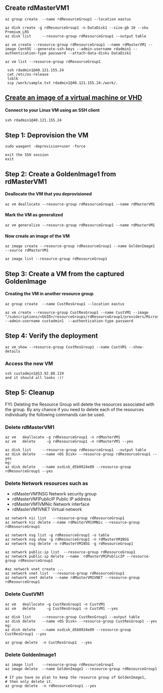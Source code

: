 
## Create rdMasterVM1
```
az group create  --name rdResourceGroup1 --location eastus

az disk create -g rdResourceGroup1 -n DataDisk1 --size-gb 10 --sku Premium_LRS
az disk list     --resource-group rdResourceGroup1 --output table

az vm create --resource-group rdResourceGroup1 --name rdMasterVM1 --image CentOS --generate-ssh-keys --admin-username rdadmin1 --authentication-type password --attach-data-disks DataDisk1

az vm list --resource-group rdResourceGroup1 

 ssh rdadmin1@40.121.155.24
 cat /etc/os-release
 lsblk
 scp /work/sample.txt rdadmin1@40.121.155.24:/work/.
```

## [Create an image of a virtual machine or VHD](https://docs.microsoft.com/en-us/azure/virtual-machines/linux/capture-image)

#### Connect to your Linux VM using an SSH client
```
ssh rdadmin1@40.121.155.24
```

## Step 1: Deprovision the VM
```
sudo waagent -deprovision+user -force

exit the SSH session
exit
```

## Step 2: Create a GoldenImage1 from rdMasterVM1

#### Deallocate the VM that you deprovisioned
```
az vm deallocate --resource-group rdResourceGroup1 --name rdMasterVM1
```

#### Mark the VM as generalized
```
az vm generalize --resource-group rdResourceGroup1 --name rdMasterVM1
```


#### Now create an image of the VM
```
az image create --resource-group rdResourceGroup1 --name GoldenImage1 --source rdMasterVM1

az image list --resource-group rdResourceGroup1
```
## Step 3: Create a VM from the captured GoldenImage

#### Creating the VM in another resource group
```
az group create  --name CustResGroup1 --location eastus

az vm create --resource-group CustResGroup1 --name CustVM1 --image   "/subscriptions/<GUID>/resourceGroups/rdResourceGroup1/providers/Microsoft.Compute/images/GoldenImage1"   --admin-username custadmin1  --authentication-type password
```

## Step 4: Verify the deployment
```
az vm show --resource-group CustResGroup1 --name CustVM1 --show-details
```

### Access the new VM
```
ssh custadmin1@13.92.88.119
and it should all looks :)!
```

## Step 5: Cleanup
FYI: Deleting the Resource Group will delete the resources associated with the group. By any chance if you need to delete each of the resources individually the following commands can be used.

### Delete rdMasterVM1
```
az vm   deallocate -g rdResourceGroup1 -n rdMasterVM1 
az vm   delete     -g rdResourceGroup1 -n rdMasterVM1 --yes

az disk list     --resource-group rdResourceGroup1 --output table
az disk delete   --name <OS Disk> --resource-group rdResourceGroup1 --yes
eg: 
az disk delete   --name osdisk_d5b0924e89 --resource-group rdResourceGroup1 --yes
```


### Delete Network resources such as 
* rdMasterVM1NSG	      Network security group
* rdMasterVM1PublicIP	  Public IP address
* rdMasterVM1VMNic	      Network interface
* rdMasterVM1VNET         Virtual network
```
az network nic list   --resource-group rdResourceGroup1
az network nic delete --name rdMasterVM1VMNic --resource-group rdResourceGroup1

az network nsg list -g rdResourceGroup1 -o table
az network nsg show -g rdResourceGroup1 -n rdMasterVM1NSG
az network nsg delete -n rdMasterVM1NSG -g rdResourceGroup1

az network public-ip list  --resource-group rdResourceGroup1
az network public-ip delete --name  rdMasterVM1PublicIP --resource-group rdResourceGroup1

#az network vnet create ...
az network vnet list  --resource-group rdResourceGroup1
az network vnet delete --name rdMasterVM1VNET --resource-group rdResourceGroup1
```


### Delete CustVM1
```
az vm   deallocate -g CustResGroup1 -n CustVM1
az vm   delete     -g CustResGroup1 -n CustVM1 --yes

az disk list     --resource-group CustResGroup1 --output table
az disk delete   --name <OS Disk> --resource-group CustResGroup1 --yes
eg: 
az disk delete   --name osdisk_d5b0924e89 --resource-group CustResGroup1 --yes

az group delete  -n CustResGroup1  --yes
```

### Delete GoldenImage1
```
az image list    --resource-group rdResourceGroup1
az image delete  --name GoldenImage1 --resource-group rdResourceGroup1

# If you have no plan to keep the resource group of GoldenImage1, 
# then only delete it. 
az group delete  -n rdResourceGroup1 --yes
```




